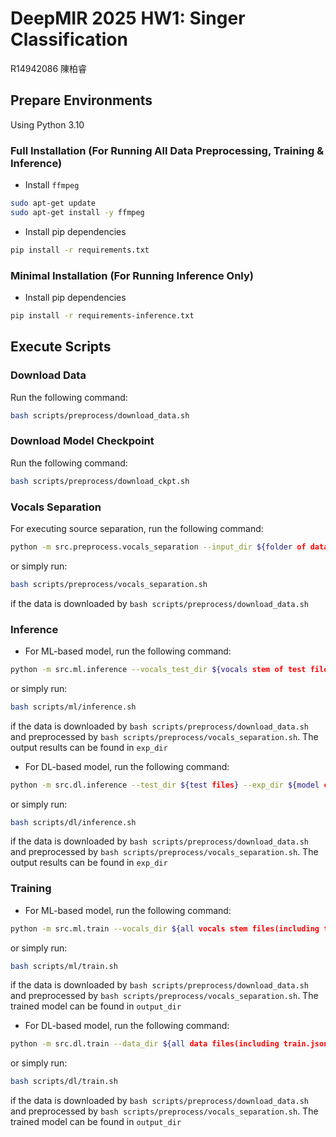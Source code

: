 # DeepMIR 2025 HW1: Singer Classification
R14942086 陳柏睿

## Prepare Environments
Using Python 3.10
### Full Installation (For Running All Data Preprocessing, Training & Inference)
- Install `ffmpeg` 

```bash
sudo apt-get update
sudo apt-get install -y ffmpeg
```

- Install pip dependencies

```bash
pip install -r requirements.txt
```

### Minimal Installation (For Running Inference Only)
- Install pip dependencies
```bash
pip install -r requirements-inference.txt
```

## Execute Scripts
### Download Data
Run the following command:
```bash
bash scripts/preprocess/download_data.sh
```

### Download Model Checkpoint
Run the following command:
```bash
bash scripts/preprocess/download_ckpt.sh
```

### Vocals Separation
For executing source separation, run the following command:
```bash
python -m src.preprocess.vocals_separation --input_dir ${folder of data before processed} --output_dir ${folder of data after processed}
```
or simply run:
```bash
bash scripts/preprocess/vocals_separation.sh
```
if the data is downloaded by `bash scripts/preprocess/download_data.sh`

### Inference
- For ML-based model, run the following command:
```bash
python -m src.ml.inference --vocals_test_dir ${vocals stem of test files} --inst_test_dir ${instrumental stem of test files} --exp_dir ${model checkpoint directory} --jobs ${# of parallel jobs} --split_audio --use_boosting
```
or simply run:
```bash
bash scripts/ml/inference.sh
```
if the data is downloaded by `bash scripts/preprocess/download_data.sh` and preprocessed by `bash scripts/preprocess/vocals_separation.sh`.
The output results can be found in `exp_dir`

- For DL-based model, run the following command:
```bash
python -m src.dl.inference --test_dir ${test files} --exp_dir ${model checkpoint directory} --split_audio
```
or simply run:
```bash
bash scripts/dl/inference.sh
```
if the data is downloaded by `bash scripts/preprocess/download_data.sh` and preprocessed by `bash scripts/preprocess/vocals_separation.sh`.
The output results can be found in `exp_dir`

### Training
- For ML-based model, run the following command:
```bash
python -m src.ml.train --vocals_dir ${all vocals stem files(including train.json & val.json)} --inst_dir ${all instrumental stem files} --output_dir ${output directory} --jobs ${# of parallel jobs} --split_audio --num_augments ${# of augmented samples} --use_boosting
```
or simply run:
```bash
bash scripts/ml/train.sh
```
if the data is downloaded by `bash scripts/preprocess/download_data.sh` and preprocessed by `bash scripts/preprocess/vocals_separation.sh`.
The trained model can be found in `output_dir`

- For DL-based model, run the following command:
```bash
python -m src.dl.train --data_dir ${all data files(including train.json & val.json)} --output_dir ${output directory} --split_audio
```
or simply run:
```bash
bash scripts/dl/train.sh
```
if the data is downloaded by `bash scripts/preprocess/download_data.sh` and preprocessed by `bash scripts/preprocess/vocals_separation.sh`.
The trained model can be found in `output_dir`
